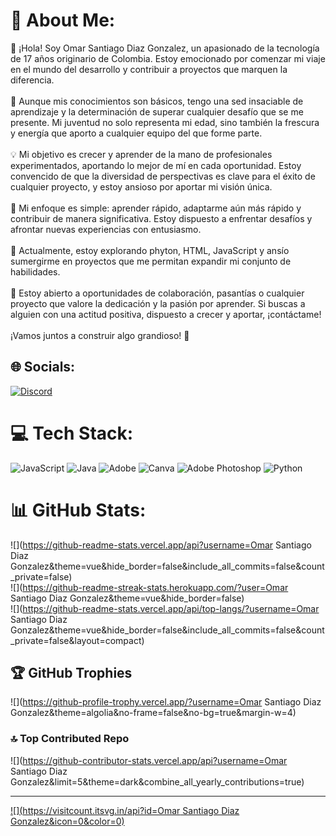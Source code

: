 # 💫 About Me:
👋 ¡Hola! Soy Omar Santiago Diaz Gonzalez, un apasionado de la tecnología de 17 años originario de Colombia. Estoy emocionado por comenzar mi viaje en el mundo del desarrollo y contribuir a proyectos que marquen la diferencia.<br><br>🌱 Aunque mis conocimientos son básicos, tengo una sed insaciable de aprendizaje y la determinación de superar cualquier desafío que se me presente. Mi juventud no solo representa mi edad, sino también la frescura y energía que aporto a cualquier equipo del que forme parte.<br><br>💡 Mi objetivo es crecer y aprender de la mano de profesionales experimentados, aportando lo mejor de mí en cada oportunidad. Estoy convencido de que la diversidad de perspectivas es clave para el éxito de cualquier proyecto, y estoy ansioso por aportar mi visión única.<br><br>🚀 Mi enfoque es simple: aprender rápido, adaptarme aún más rápido y contribuir de manera significativa. Estoy dispuesto a enfrentar desafíos y afrontar nuevas experiencias con entusiasmo.<br><br>🔧 Actualmente, estoy explorando phyton, HTML, JavaScript y ansío sumergirme en proyectos que me permitan expandir mi conjunto de habilidades.<br><br>🤝 Estoy abierto a oportunidades de colaboración, pasantías o cualquier proyecto que valore la dedicación y la pasión por aprender. Si buscas a alguien con una actitud positiva, dispuesto a crecer y aportar, ¡contáctame!<br><br>¡Vamos juntos a construir algo grandioso! 🚀


## 🌐 Socials:
[![Discord](https://img.shields.io/badge/Discord-%237289DA.svg?logo=discord&logoColor=white)](https://discord.gg/Omar_Santiago_Diaz_Gonzalez) 

# 💻 Tech Stack:
![JavaScript](https://img.shields.io/badge/javascript-%23323330.svg?style=for-the-badge&logo=javascript&logoColor=%23F7DF1E) ![Java](https://img.shields.io/badge/java-%23ED8B00.svg?style=for-the-badge&logo=openjdk&logoColor=white) ![Adobe](https://img.shields.io/badge/adobe-%23FF0000.svg?style=for-the-badge&logo=adobe&logoColor=white) ![Canva](https://img.shields.io/badge/Canva-%2300C4CC.svg?style=for-the-badge&logo=Canva&logoColor=white) ![Adobe Photoshop](https://img.shields.io/badge/adobe%20photoshop-%2331A8FF.svg?style=for-the-badge&logo=adobe%20photoshop&logoColor=white) ![Python](https://img.shields.io/badge/python-3670A0?style=for-the-badge&logo=python&logoColor=ffdd54)
# 📊 GitHub Stats:
![](https://github-readme-stats.vercel.app/api?username=Omar Santiago Diaz Gonzalez&theme=vue&hide_border=false&include_all_commits=false&count_private=false)<br/>
![](https://github-readme-streak-stats.herokuapp.com/?user=Omar Santiago Diaz Gonzalez&theme=vue&hide_border=false)<br/>
![](https://github-readme-stats.vercel.app/api/top-langs/?username=Omar Santiago Diaz Gonzalez&theme=vue&hide_border=false&include_all_commits=false&count_private=false&layout=compact)

## 🏆 GitHub Trophies
![](https://github-profile-trophy.vercel.app/?username=Omar Santiago Diaz Gonzalez&theme=algolia&no-frame=false&no-bg=true&margin-w=4)

### 🔝 Top Contributed Repo
![](https://github-contributor-stats.vercel.app/api?username=Omar Santiago Diaz Gonzalez&limit=5&theme=dark&combine_all_yearly_contributions=true)

---
[![](https://visitcount.itsvg.in/api?id=Omar Santiago Diaz Gonzalez&icon=0&color=0)](https://visitcount.itsvg.in)

<!-- Proudly created with GPRM ( https://gprm.itsvg.in ) --> 
